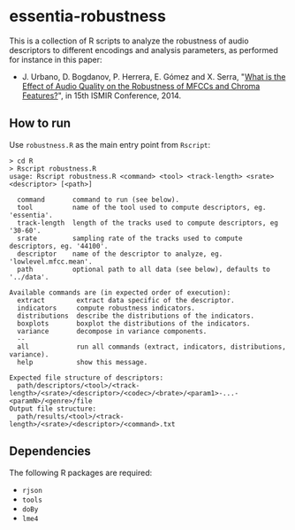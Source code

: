 essentia-robustness
===================

This is a collection of R scripts to analyze the robustness of audio descriptors to different encodings and analysis parameters, as performed for instance in this paper:

- J. Urbano, D. Bogdanov, P. Herrera, E. Gómez and X. Serra, "[What is the Effect of Audio Quality on the Robustness of MFCCs and Chroma Features?](http://mtg.upf.edu/system/files/publications/025-what-effect-audio-quality-robustness-mfcc-chroma-features_0.pdf)", in 15th ISMIR Conference, 2014.

How to run
----------

Use `robustness.R` as the main entry point from `Rscript`:

	> cd R
	> Rscript robustness.R
	usage: Rscript robustness.R <command> <tool> <track-length> <srate> <descriptor> [<path>]

	  command       command to run (see below).
	  tool          name of the tool used to compute descriptors, eg. 'essentia'.
	  track-length  length of the tracks used to compute descriptors, eg '30-60'.
	  srate         sampling rate of the tracks used to compute descriptors, eg. '44100'.
	  descriptor    name of the descriptor to analyze, eg. 'lowlevel.mfcc.mean'.
	  path          optional path to all data (see below), defaults to '../data'.

	Available commands are (in expected order of execution):
	  extract        extract data specific of the descriptor.
	  indicators     compute robustness indicators.
	  distributions  describe the distributions of the indicators.
	  boxplots       boxplot the distributions of the indicators.
	  variance       decompose in variance components.
	  --
	  all            run all commands (extract, indicators, distributions, variance).
	  help           show this message.

	Expected file structure of descriptors:
	  path/descriptors/<tool>/<track-length>/<srate>/<descriptor>/<codec>/<brate>/<param1>-...-<paramN>/<genre>/file
	Output file structure:
	  path/results/<tool>/<track-length>/<srate>/<descriptor>/<command>.txt
	  
Dependencies
------------

The following R packages are required:
- `rjson`
- `tools`
- `doBy`
- `lme4`